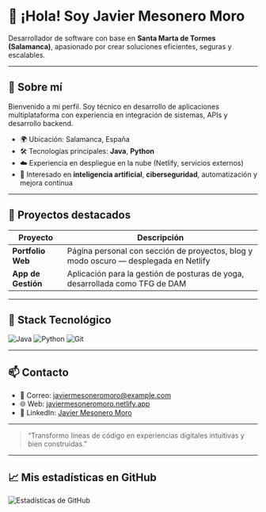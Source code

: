 # 👋 ¡Hola! Soy **Javier Mesonero Moro**

Desarrollador de software con base en **Santa Marta de Tormes (Salamanca)**, apasionado por crear soluciones eficientes, seguras y escalables.

---

## 💼 Sobre mí

Bienvenido a mi perfil. Soy técnico en desarrollo de aplicaciones multiplataforma con experiencia en integración de sistemas, APIs y desarrollo backend.

- 🌍 Ubicación: Salamanca, España  
- 🛠️ Tecnologías principales: **Java**, **Python**  
- ☁️ Experiencia en despliegue en la nube (Netlify, servicios externos)  
- 🧠 Interesado en **inteligencia artificial**, **ciberseguridad**, automatización y mejora continua

---

## 🚀 Proyectos destacados

| Proyecto            | Descripción                                                                 |
|---------------------|-----------------------------------------------------------------------------|
| **Portfolio Web**   | Página personal con sección de proyectos, blog y modo oscuro — desplegada en Netlify |
| **App de Gestión**  | Aplicación para la gestión de posturas de yoga, desarrollada como TFG de DAM |

---

## 🔧 Stack Tecnológico

![Java](https://img.shields.io/badge/-Java-007396?style=flat&logo=java&logoColor=white)
![Python](https://img.shields.io/badge/-Python-3776AB?style=flat&logo=python&logoColor=white)
![Git](https://img.shields.io/badge/-Git-F05032?style=flat&logo=git&logoColor=white)

---

## 📫 Contacto

- 📧 Correo: [javiermesoneromoro@example.com](mailto:javiermesoneromoro@example.com)  
- 🌐 Web: [javiermesoneromoro.netlify.app](https://javiermesoneromoro.netlify.app)  
- 💼 LinkedIn: [Javier Mesonero Moro](https://www.linkedin.com/in/javier-mesonero-moro-013ab6329)

---

> “Transformo líneas de código en experiencias digitales intuitivas y bien construidas.”

---

## 📈 Mis estadísticas en GitHub

![Estadísticas de GitHub](https://github-readme-stats.vercel.app/api?username=javiermesoneromoro&show_icons=true&theme=github_dark)
